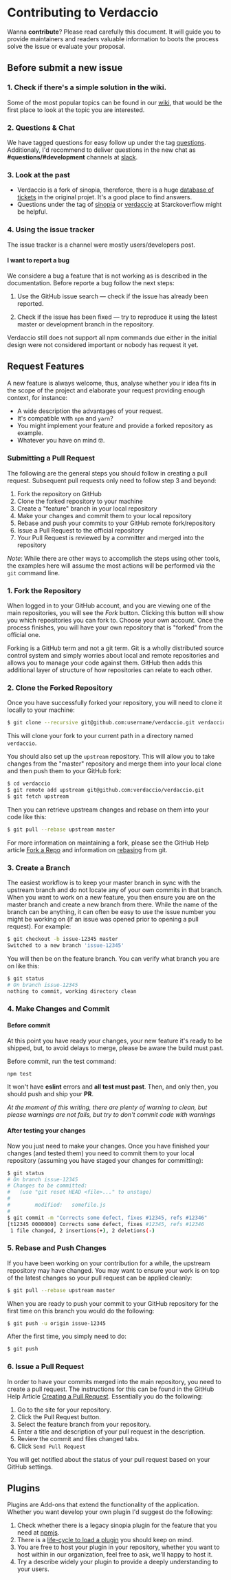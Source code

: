 # Contributing to Verdaccio

Wanna **contribute**? Please read carefully this document. It will guide you to provide maintainers and readers valuable information to boots the process solve the issue or evaluate your proposal.

## Before submit a new issue
 
### 1. Check if there's a simple solution in the wiki.

Some of the most popular topics can be found in our [wiki](https://github.com/verdaccio/verdaccio/wiki), that would be the first place to look at the topic you are interested.

### 2. Questions & Chat

We have tagged questions for easy follow up under the tag [questions](https://github.com/verdaccio/verdaccio/labels/question). Additionaly, I'd recommend to deliver questions in the new chat as **#questions/#development** channels at  [slack](https://verdaccio-npm.slack.com). 

### 3. Look at the past

* Verdaccio is a fork of sinopia, thereforce, there is a huge [database of tickets](https://github.com/rlidwka/sinopia/issues) in the original projet. It's a good place to find answers. 
* Questions under the tag of [sinopia](http://stackoverflow.com/questions/tagged/sinopia) or [verdaccio](http://stackoverflow.com/search?q=verdaccio) at Starckoverflow  might be helpful.

### 4. Using the issue tracker

The issue tracker is a channel were mostly users/developers post.

#### I want to report a bug 

We considere a bug a feature that is not working as is described in the documentation. Before reporte a bug follow the next steps:

1. Use the GitHub issue search — check if the issue has already been reported.

2. Check if the issue has been fixed — try to reproduce it using the latest master or development branch in the repository.

Verdaccio still does not support all npm commands due either in the initial design were not considered important or nobody has request it yet.

## Request Features

A new feature is always welcome, thus, analyse whether you ir idea fits in the scope of the project and elaborate your request providing enough context, for instance:

* A wide description the advantages of your request.
* It's compatible with `npm` and `yarn`?
* You might implement your feature and provide a forked repository as example.
* Whatever you have on mind 🤓.

### Submitting a Pull Request
The following are the general steps you should follow in creating a pull request.  Subsequent pull requests only need
to follow step 3 and beyond:

1. Fork the repository on GitHub
2. Clone the forked repository to your machine
3. Create a "feature" branch in your local repository
4. Make your changes and commit them to your local repository
5. Rebase and push your commits to your GitHub remote fork/repository
6. Issue a Pull Request to the official repository
7. Your Pull Request is reviewed by a committer and merged into the repository

*Note*: While there are other ways to accomplish the steps using other tools, the examples here will assume the most
actions will be performed via the `git` command line.

### 1. Fork the Repository

When logged in to your GitHub account, and you are viewing one of the main repositories, you will see the *Fork* button.
Clicking this button will show you which repositories you can fork to.  Choose your own account.  Once the process
finishes, you will have your own repository that is "forked" from the official one.

Forking is a GitHub term and not a git term.  Git is a wholly distributed source control system and simply worries
about local and remote repositories and allows you to manage your code against them.  GitHub then adds this additional
layer of structure of how repositories can relate to each other.

### 2. Clone the Forked Repository

Once you have successfully forked your repository, you will need to clone it locally to your machine:

```bash
$ git clone --recursive git@github.com:username/verdaccio.git verdaccio
```

This will clone your fork to your current path in a directory named `verdaccio`.

You should also set up the `upstream` repository.  This will allow you to take changes from the "master" repository
and merge them into your local clone and then push them to your GitHub fork:

```bash
$ cd verdaccio
$ git remote add upstream git@github.com:verdaccio/verdaccio.git
$ git fetch upstream
```

Then you can retrieve upstream changes and rebase on them into your code like this:

```bash
$ git pull --rebase upstream master
```

For more information on maintaining a fork, please see the GitHub Help article [Fork a Repo](https://help.github.com/articles/fork-a-repo/) and information on
[rebasing](https://git-scm.com/book/en/v2/Git-Branching-Rebasing) from git.

### 3. Create a Branch

The easiest workflow is to keep your master branch in sync with the upstream branch and do not locate any of your own
commits in that branch.  When you want to work on a new feature, you then ensure you are on the master branch and create
a new branch from there.  While the name of the branch can be anything, it can often be easy to use the issue number
you might be working on (if an issue was opened prior to opening a pull request).  For example:

```bash
$ git checkout -b issue-12345 master
Switched to a new branch 'issue-12345'
```

You will then be on the feature branch.  You can verify what branch you are on like this:

```bash
$ git status
# On branch issue-12345
nothing to commit, working directory clean
```

### 4. Make Changes and Commit

#### Before commit

At this point you have ready your changes, your new feature it's ready to be shipped, but, to avoid delays to merge, please be aware the build must past.

Before commit, run the test command:

```bash
npm test
```
It won't have **eslint** errors and **all test must past**. Then, and only then, you should push and ship your **PR**.

*At the moment of this writing, there are plenty of warning to clean, but please  warnings are not fails, but try to don't commit code with warnings*

#### After testing your changes

Now you just need to make your changes.  Once you have finished your changes (and tested them) you need to commit them
to your local repository (assuming you have staged your changes for committing):

```bash
$ git status
# On branch issue-12345
# Changes to be committed:
#   (use "git reset HEAD <file>..." to unstage)
#
#        modified:   somefile.js
#
$ git commit -m "Corrects some defect, fixes #12345, refs #12346"
[t12345 0000000] Corrects some defect, fixes #12345, refs #12346
 1 file changed, 2 insertions(+), 2 deletions(-)
```

### 5. Rebase and Push Changes

If you have been working on your contribution for a while, the upstream repository may have changed.  You may want to
ensure your work is on top of the latest changes so your pull request can be applied cleanly:

```bash
$ git pull --rebase upstream master
```

When you are ready to push your commit to your GitHub repository for the first time on this branch you would do the
following:

```bash
$ git push -u origin issue-12345
```

After the first time, you simply need to do:

```bash
$ git push
```

### 6. Issue a Pull Request

In order to have your commits merged into the main repository, you need to create a pull request.  The instructions for
this can be found in the GitHub Help Article [Creating a Pull Request](https://help.github.com/articles/creating-a-pull-request/).  Essentially you do the following:

1. Go to the site for your repository.
2. Click the Pull Request button.
3. Select the feature branch from your repository.
4. Enter a title and description of your pull request in the description.
5. Review the commit and files changed tabs.
6. Click `Send Pull Request`

You will get notified about the status of your pull request based on your GitHub settings.


## Plugins

Plugins are Add-ons that extend the functionality of the application. Whether you want develop your own plugin I'd suggest do the following:

1. Check whether there is a legacy sinopia plugin for the feature that you need at [npmjs](https://www.npmjs.com/search?q=sinopia).
2. There is a [life-cycle to load a plugin](https://github.com/verdaccio/verdaccio/blob/master/lib/plugin-loader.js#L22) you should keep on mind.
3. You are free to host your plugin in your repository, whether you want to host within in our organization, feel free to ask, we'll happy to host it.
4. Try a describe widely your plugin to provide a deeply understanding to your users.